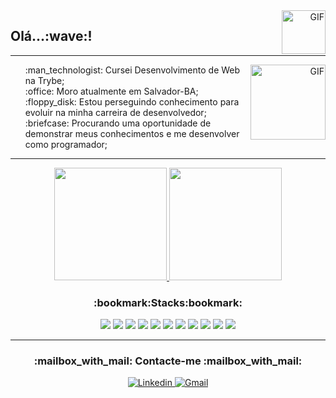 <div align="right" > 
   <picture>
      <source media="(prefers-color-scheme: dark)" srcset="https://user-images.githubusercontent.com/83843770/187056064-d39f52b2-f495-44d0-9845-df310166dde4.gif">
      <source media="(prefers-color-scheme: light)" srcset="https://user-images.githubusercontent.com/83843770/187056064-d39f52b2-f495-44d0-9845-df310166dde4.gif">
      <img align="right" alt="GIF" src="https://user-images.githubusercontent.com/83843770/187056064-d39f52b2-f495-44d0-9845-df310166dde4.gif"  width="70"/>
  </picture>  
</div>
<h2>Olá...:wave:!</h2>
<hr>
<div>
<div align="right" > 
   <picture>
      <source media="(prefers-color-scheme: dark)" srcset="https://user-images.githubusercontent.com/83843770/187015421-73aa9cbf-a533-454a-ae75-04c0945d413a.gif">
      <source media="(prefers-color-scheme: light)" srcset="https://user-images.githubusercontent.com/83843770/187015421-73aa9cbf-a533-454a-ae75-04c0945d413a.gif">
      <img align="right" alt="GIF" src="https://user-images.githubusercontent.com/83843770/187015421-73aa9cbf-a533-454a-ae75-04c0945d413a.gif"  width="120"/>
  </picture>  
</div>
<ul style="list-style-type:none;">
  <li>:man_technologist: Cursei Desenvolvimento de Web na Trybe;</li>
  <li>:office: Moro atualmente em Salvador-BA;</li>
  <li>:floppy_disk: Estou perseguindo conhecimento para evoluir na minha carreira de desenvolvedor;</li>
  <li>:briefcase: Procurando uma oportunidade de demonstrar meus conhecimentos e me desenvolver como programador;</li>
</ul>
</div>
<hr>
</p>
</p>

<p align="center">
<a href="https://github.com/AquilesDantas">
  <img height="180em" src="https://github-readme-stats.vercel.app/api/?username=AquilesDantas&theme=tokyonight&show_icons=true"/> <img height="180em" src="https://github-readme-stats.vercel.app/api/top-langs/?username=AquilesDantas&theme=tokyonight&layout=compact&langs_count=8&hide=HCL"/>
</a>
</p>
<h3 align="center">:bookmark:Stacks:bookmark:</h3>
</p>

<div align="center">
<span>
  <img src="https://img.icons8.com/color/48/000000/git.png"/>
</span>
<span>
  <img src="https://img.icons8.com/color/48/000000/javascript--v1.png"/>
</span>
<span>
  <img src="https://img.icons8.com/color/48/000000/html-5--v1.png"/>
</span>
<span>
  <img src="https://img.icons8.com/color/48/000000/css3.png"/>
</span>
<span>
  <img src="https://img.icons8.com/ultraviolet/40/000000/react--v1.png"/>
</span>
<span>
  <img src="https://img.icons8.com/color/48/000000/redux.png"/>
</span>
</span>
<span>
  <img src="https://img.icons8.com/fluency/50/000000/docker.png"/>
</span>
<span>
  <img src="https://img.icons8.com/fluency/48/000000/node-js.png" />
</span>
<span>
  <img src="https://img.icons8.com/fluency/50/000000/mysql-logo.png" />
</span>
<span>
  <img src="https://img.icons8.com/external-tal-revivo-color-tal-revivo/48/000000/external-mongodb-a-cross-platform-document-oriented-database-program-logo-color-tal-revivo.png" />
</span>
<span>
  <img src="https://img.icons8.com/fluency/48/000000/python.png" />
</span>
</div>
<hr>
<h3 align="center">:mailbox_with_mail: Contacte-me :mailbox_with_mail:</h3>
</p>
<div align="center">
<a href="https://www.linkedin.com/in/aquilessd">
<img alt="Linkedin" src="https://img.shields.io/badge/linkedin-0077B5?logo=linkedin&logoColor=white&style=for-the-badge"/>
</a>
<a href="https://mailto:aquilesdant@gmail.com">
<img alt="Gmail" src="https://img.shields.io/badge/Gmail-D14836?style=for-the-badge&logo=gmail&logoColor=white"/>
</a>
</div>

